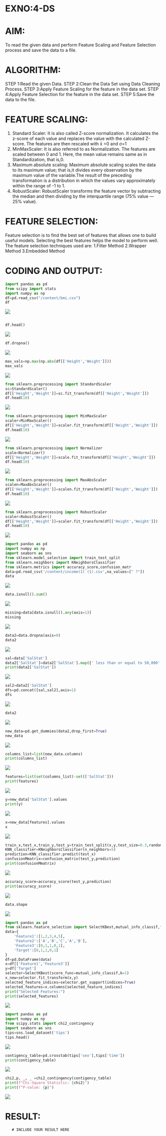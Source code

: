 # EXNO:4-DS
# AIM:
To read the given data and perform Feature Scaling and Feature Selection process and save the
data to a file.

# ALGORITHM:
STEP 1:Read the given Data.
STEP 2:Clean the Data Set using Data Cleaning Process.
STEP 3:Apply Feature Scaling for the feature in the data set.
STEP 4:Apply Feature Selection for the feature in the data set.
STEP 5:Save the data to the file.

# FEATURE SCALING:
1. Standard Scaler: It is also called Z-score normalization. It calculates the z-score of each value and replaces the value with the calculated Z-score. The features are then rescaled with x̄ =0 and σ=1
2. MinMaxScaler: It is also referred to as Normalization. The features are scaled between 0 and 1. Here, the mean value remains same as in Standardization, that is,0.
3. Maximum absolute scaling: Maximum absolute scaling scales the data to its maximum value; that is,it divides every observation by the maximum value of the variable.The result of the preceding transformation is a distribution in which the values vary approximately within the range of -1 to 1.
4. RobustScaler: RobustScaler transforms the feature vector by subtracting the median and then dividing by the interquartile range (75% value — 25% value).

# FEATURE SELECTION:
Feature selection is to find the best set of features that allows one to build useful models. Selecting the best features helps the model to perform well.
The feature selection techniques used are:
1.Filter Method
2.Wrapper Method
3.Embedded Method

# CODING AND OUTPUT:
```py
import pandas as pd
from scipy import stats
import numpy as np
df=pd.read_csv("/content/bmi.csv")
df
```
![](./out1.png)
```py

df.head()
```
![](./out2.png)
```py
df.dropna()
```
![](./out3.png)
```py
max_vals=np.max(np.abs(df[['Height','Weight']]))
max_vals
```
![](./out4.png)
```py
from sklearn.preprocessing import StandardScaler
sc=StandardScaler()
df[['Height','Weight']]=sc.fit_transform(df[['Height','Weight']])
df.head(10)
```
![](./out5.png)

```py
from sklearn.preprocessing import MinMaxScaler
scaler=MinMaxScaler()
df[['Height','Weight']]=scaler.fit_transform(df[['Height','Weight']])
df.head(10)
```

![](./out6.png)
```py
from sklearn.preprocessing import Normalizer
scale=Normalizer()
df[['Height','Weight']]=scale.fit_transform(df[['Height','Weight']])
df.head(10)
```
![](./out7.png)

```py
from sklearn.preprocessing import MaxAbsScaler
scalen=MaxAbsScaler()
df[['Height','Weight']]=scalen.fit_transform(df[['Height','Weight']])
df.head(10)
```
![](./out9.png)

```py
from sklearn.preprocessing import RobustScaler
scaler=RobustScaler()
df[['Height','Weight']]=scaler.fit_transform(df[['Height','Weight']])
df.head(10)
```
![](./out10.png)

```py
import pandas as pd
import numpy as np
import seaborn as sns
from sklearn.model_selection import train_test_split
from sklearn.neighbors import KNeighborsClassifier
from sklearn.metrics import accuracy_score,confusion_matr
data=pd.read_csv('/content/income(1) (1).csv',na_values=[" ?"])
data
```
![](./out11.png)

```py
data.isnull().sum()
```
![](./out12.png)

```py
missing=data[data.isnull().any(axis=1)]
missing
```
![](./out13.png)

```py
data2=data.dropna(axis=0)
data2
```
![](./out14.png)
```py
sal=data['SalStat']
data2['SalStat']=data2['SalStat'].map({' less than or equal to 50,000':0,' greater than 50,000':1})
print(data2['SalStat'])
```
![](./out15.png)
```py
sal2=data2['SalStat']
dfs=pd.concat([sal,sal2],axis=1)
dfs
```
![](./out16.png)
```py
data2
```
![](./out17.png)

```py
new_data=pd.get_dummies(data2,drop_first=True)
new_data
```
![](./out18.png)
```py
columns_list=list(new_data.columns)
print(columns_list)
```
![](./out19.png)
```py
features=list(set(columns_list)-set(['SalStat']))
print(features)
```
![](./out20.png)
```py
y=new_data['SalStat'].values
print(y)
```
![](./out21.png)
```py
x=new_data[features].values
x
```
![](./out22.png)
```py
train_x,test_x,train_y,test_y=train_test_split(x,y,test_size=0.3,random_state=0)
KNN_classifier=KNeighborsClassifier(n_neighbors=5)
prediction=KNN_classifier.predict(test_x)
confusionMmatrix=confusion_matrix(test_y,prediction)
print(confusionMmatrix)
```
![](./out23.png)

```py
accuracy_score=accuracy_score(test_y,prediction)
print(accuracy_score)
```
![](./out24.png)
```py
data.shape
```
![](./out25.png)

```py
import pandas as pd
from sklearn.feature_selection import SelectKBest,mutual_info_classif,f_classif
data={
    'Feature1':[1,2,3,4,5],
    'Feature2':['A','B','C','A','B'],
    'Feature3':[0,1,1,0,1],
    'Target':[0,1,1,0,1]
}
df=pd.DataFrame(data)
x=df[['Feature1','Feature3']]
y=df['Target']
selector=SelectKBest(score_func=mutual_info_classif,k=1)
x_new=selector.fit_transform(x,y)
selected_feature_indices=selector.get_support(indices=True)
selected_features=x.columns[selected_feature_indices]
print("Selected Features:")
print(selected_features)
```
![](./out26.png)

```py
import pandas as pd
import numpy as np
from scipy.stats import chi2_contingency
import seaborn as sns
tips=sns.load_dataset('tips')
tips.head()
```
![](./out27.png)

```py
contigency_table=pd.crosstab(tips['sex'],tips['time'])
print(contigency_table)
```
![](./out28.png)

```py
chi2,p, _, _ =chi2_contingency(contigency_table)
print(f"Chi-Square Statistic: {chi2}")
print(f"P-value: {p}")
```
![](./out29.png)

# RESULT:
       # INCLUDE YOUR RESULT HERE
